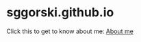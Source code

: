 # sggorski.github.io

Click this to get to know about me: [About me](https://sggorski.github.io/about)
